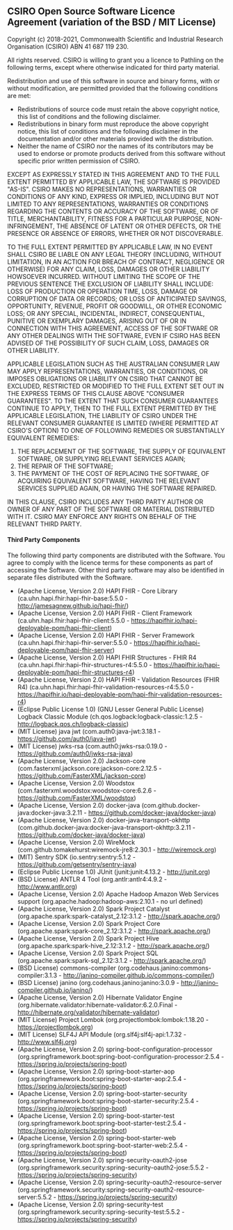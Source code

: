 ## CSIRO Open Source Software Licence Agreement (variation of the BSD / MIT License)

Copyright (c) 2018-2021, Commonwealth Scientific and Industrial Research
Organisation (CSIRO) ABN 41 687 119 230.

All rights reserved. CSIRO is willing to grant you a licence to Pathling on the
following terms, except where otherwise indicated for third party material.

Redistribution and use of this software in source and binary forms, with or
without modification, are permitted provided that the following conditions are
met:

* Redistributions of source code must retain the above copyright notice, this
list of conditions and the following disclaimer.
* Redistributions in binary form must reproduce the above copyright notice, this
list of conditions and the following disclaimer in the documentation and/or
other materials provided with the distribution.
* Neither the name of CSIRO nor the names of its contributors may be used to
endorse or promote products derived from this software without specific prior
written permission of CSIRO.

EXCEPT AS EXPRESSLY STATED IN THIS AGREEMENT AND TO THE FULL EXTENT PERMITTED BY
APPLICABLE LAW, THE SOFTWARE IS PROVIDED "AS-IS". CSIRO MAKES NO
REPRESENTATIONS, WARRANTIES OR CONDITIONS OF ANY KIND, EXPRESS OR IMPLIED,
INCLUDING BUT NOT LIMITED TO ANY REPRESENTATIONS, WARRANTIES OR CONDITIONS
REGARDING THE CONTENTS OR ACCURACY OF THE SOFTWARE, OR OF TITLE,
MERCHANTABILITY, FITNESS FOR A PARTICULAR PURPOSE, NON-INFRINGEMENT, THE ABSENCE
OF LATENT OR OTHER DEFECTS, OR THE PRESENCE OR ABSENCE OF ERRORS, WHETHER OR NOT
DISCOVERABLE.

TO THE FULL EXTENT PERMITTED BY APPLICABLE LAW, IN NO EVENT SHALL CSIRO BE
LIABLE ON ANY LEGAL THEORY (INCLUDING, WITHOUT LIMITATION, IN AN ACTION FOR
BREACH OF CONTRACT, NEGLIGENCE OR OTHERWISE) FOR ANY CLAIM, LOSS, DAMAGES OR
OTHER LIABILITY HOWSOEVER INCURRED.  WITHOUT LIMITING THE SCOPE OF THE PREVIOUS
SENTENCE THE EXCLUSION OF LIABILITY SHALL INCLUDE: LOSS OF PRODUCTION OR
OPERATION TIME, LOSS, DAMAGE OR CORRUPTION OF DATA OR RECORDS; OR LOSS OF
ANTICIPATED SAVINGS, OPPORTUNITY, REVENUE, PROFIT OR GOODWILL, OR OTHER ECONOMIC
LOSS; OR ANY SPECIAL, INCIDENTAL, INDIRECT, CONSEQUENTIAL, PUNITIVE OR EXEMPLARY
DAMAGES, ARISING OUT OF OR IN CONNECTION WITH THIS AGREEMENT, ACCESS OF THE
SOFTWARE OR ANY OTHER DEALINGS WITH THE SOFTWARE, EVEN IF CSIRO HAS BEEN ADVISED
OF THE POSSIBILITY OF SUCH CLAIM, LOSS, DAMAGES OR OTHER LIABILITY.

APPLICABLE LEGISLATION SUCH AS THE AUSTRALIAN CONSUMER LAW MAY APPLY
REPRESENTATIONS, WARRANTIES, OR CONDITIONS, OR IMPOSES OBLIGATIONS OR LIABILITY
ON CSIRO THAT CANNOT BE EXCLUDED, RESTRICTED OR MODIFIED TO THE FULL EXTENT SET
OUT IN THE EXPRESS TERMS OF THIS CLAUSE ABOVE "CONSUMER GUARANTEES".  TO THE
EXTENT THAT SUCH CONSUMER GUARANTEES CONTINUE TO APPLY, THEN TO THE FULL EXTENT
PERMITTED BY THE APPLICABLE LEGISLATION, THE LIABILITY OF CSIRO UNDER THE
RELEVANT CONSUMER GUARANTEE IS LIMITED (WHERE PERMITTED AT CSIRO'S OPTION) TO
ONE OF FOLLOWING REMEDIES OR SUBSTANTIALLY EQUIVALENT REMEDIES:

1. THE REPLACEMENT OF THE SOFTWARE, THE SUPPLY OF EQUIVALENT SOFTWARE, OR
   SUPPLYING RELEVANT SERVICES AGAIN;
2. THE REPAIR OF THE SOFTWARE;
3. THE PAYMENT OF THE COST OF REPLACING THE SOFTWARE, OF ACQUIRING EQUIVALENT
   SOFTWARE, HAVING THE RELEVANT SERVICES SUPPLIED AGAIN, OR HAVING THE SOFTWARE
   REPAIRED.

IN THIS CLAUSE, CSIRO INCLUDES ANY THIRD PARTY AUTHOR OR OWNER OF ANY PART OF
THE SOFTWARE OR MATERIAL DISTRIBUTED WITH IT.  CSIRO MAY ENFORCE ANY RIGHTS ON
BEHALF OF THE RELEVANT THIRD PARTY.


#### Third Party Components

The following third party components are distributed with the Software. You
agree to comply with the licence terms for these components as part of
accessing the Software. Other third party software may also be identified in
separate files distributed with the Software.

* (Apache License, Version 2.0) HAPI FHIR - Core Library (ca.uhn.hapi.fhir:hapi-fhir-base:5.5.0 - http://jamesagnew.github.io/hapi-fhir/)
* (Apache License, Version 2.0) HAPI FHIR - Client Framework (ca.uhn.hapi.fhir:hapi-fhir-client:5.5.0 - https://hapifhir.io/hapi-deployable-pom/hapi-fhir-client)
* (Apache License, Version 2.0) HAPI FHIR - Server Framework (ca.uhn.hapi.fhir:hapi-fhir-server:5.5.0 - https://hapifhir.io/hapi-deployable-pom/hapi-fhir-server)
* (Apache License, Version 2.0) HAPI FHIR Structures - FHIR R4 (ca.uhn.hapi.fhir:hapi-fhir-structures-r4:5.5.0 - https://hapifhir.io/hapi-deployable-pom/hapi-fhir-structures-r4)
* (Apache License, Version 2.0) HAPI FHIR - Validation Resources (FHIR R4) (ca.uhn.hapi.fhir:hapi-fhir-validation-resources-r4:5.5.0 - https://hapifhir.io/hapi-deployable-pom/hapi-fhir-validation-resources-r4)
* (Eclipse Public License 1.0) (GNU Lesser General Public License) Logback Classic Module (ch.qos.logback:logback-classic:1.2.5 - http://logback.qos.ch/logback-classic)
* (MIT License) java jwt (com.auth0:java-jwt:3.18.1 - https://github.com/auth0/java-jwt)
* (MIT License) jwks-rsa (com.auth0:jwks-rsa:0.19.0 - https://github.com/auth0/jwks-rsa-java)
* (Apache License, Version 2.0) Jackson-core (com.fasterxml.jackson.core:jackson-core:2.12.5 - https://github.com/FasterXML/jackson-core)
* (Apache License, Version 2.0) Woodstox (com.fasterxml.woodstox:woodstox-core:6.2.6 - https://github.com/FasterXML/woodstox)
* (Apache License, Version 2.0) docker-java (com.github.docker-java:docker-java:3.2.11 - https://github.com/docker-java/docker-java)
* (Apache License, Version 2.0) docker-java-transport-okhttp (com.github.docker-java:docker-java-transport-okhttp:3.2.11 - https://github.com/docker-java/docker-java)
* (Apache License, Version 2.0) WireMock (com.github.tomakehurst:wiremock-jre8:2.30.1 - http://wiremock.org)
* (MIT) Sentry SDK (io.sentry:sentry:5.1.2 - https://github.com/getsentry/sentry-java)
* (Eclipse Public License 1.0) JUnit (junit:junit:4.13.2 - http://junit.org)
* (BSD License) ANTLR 4 Tool (org.antlr:antlr4:4.9.2 - http://www.antlr.org)
* (Apache License, Version 2.0) Apache Hadoop Amazon Web Services support (org.apache.hadoop:hadoop-aws:2.10.1 - no url defined)
* (Apache License, Version 2.0) Spark Project Catalyst (org.apache.spark:spark-catalyst_2.12:3.1.2 - http://spark.apache.org/)
* (Apache License, Version 2.0) Spark Project Core (org.apache.spark:spark-core_2.12:3.1.2 - http://spark.apache.org/)
* (Apache License, Version 2.0) Spark Project Hive (org.apache.spark:spark-hive_2.12:3.1.2 - http://spark.apache.org/)
* (Apache License, Version 2.0) Spark Project SQL (org.apache.spark:spark-sql_2.12:3.1.2 - http://spark.apache.org/)
* (BSD License) commons-compiler (org.codehaus.janino:commons-compiler:3.1.3 - http://janino-compiler.github.io/commons-compiler/)
* (BSD License) janino (org.codehaus.janino:janino:3.0.9 - http://janino-compiler.github.io/janino/)
* (Apache License, Version 2.0) Hibernate Validator Engine (org.hibernate.validator:hibernate-validator:6.2.0.Final - http://hibernate.org/validator/hibernate-validator)
* (MIT License) Project Lombok (org.projectlombok:lombok:1.18.20 - https://projectlombok.org)
* (MIT License) SLF4J API Module (org.slf4j:slf4j-api:1.7.32 - http://www.slf4j.org)
* (Apache License, Version 2.0) spring-boot-configuration-processor (org.springframework.boot:spring-boot-configuration-processor:2.5.4 - https://spring.io/projects/spring-boot)
* (Apache License, Version 2.0) spring-boot-starter-aop (org.springframework.boot:spring-boot-starter-aop:2.5.4 - https://spring.io/projects/spring-boot)
* (Apache License, Version 2.0) spring-boot-starter-security (org.springframework.boot:spring-boot-starter-security:2.5.4 - https://spring.io/projects/spring-boot)
* (Apache License, Version 2.0) spring-boot-starter-test (org.springframework.boot:spring-boot-starter-test:2.5.4 - https://spring.io/projects/spring-boot)
* (Apache License, Version 2.0) spring-boot-starter-web (org.springframework.boot:spring-boot-starter-web:2.5.4 - https://spring.io/projects/spring-boot)
* (Apache License, Version 2.0) spring-security-oauth2-jose (org.springframework.security:spring-security-oauth2-jose:5.5.2 - https://spring.io/projects/spring-security)
* (Apache License, Version 2.0) spring-security-oauth2-resource-server (org.springframework.security:spring-security-oauth2-resource-server:5.5.2 - https://spring.io/projects/spring-security)
* (Apache License, Version 2.0) spring-security-test (org.springframework.security:spring-security-test:5.5.2 - https://spring.io/projects/spring-security)

